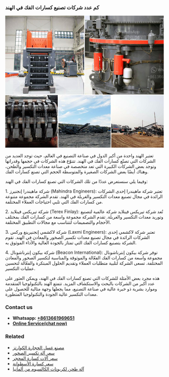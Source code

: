 <h3>كم عدد شركات تصنيع كسارات الفك في الهند</h3><img src='1701853312.jpg' alt=''><p>تعتبر الهند واحدة من أكبر الدول في صناعة التصنيع في العالم، حيث توجد العديد من الشركات التي تصنّع كسارات الفك في الهند. تتنوّع هذه الشركات في حجمها وقدراتها وتوجد بعض الشركات الكبيرة التي تعد متخصصة في صناعة معدات التكسير والطحن، وهناك أيضًا بعض الشركات الصغيرة والمتوسطة الحجم التي تصنع كسارات الفك.</p><p>وفيما يلي سنستعرض عددًا من تلك الشركات التي تصنع كسارات الفك في الهند:</p><p>1. شركة ماهيندرا إنجنيرز (Mahindra Engineers): تعتبر شركة ماهيندرا إحدى الشركات الرائدة في مجال تصنيع معدات التكسير والغربلة في الهند. تقدم الشركة مجموعة متنوعة من كسارات الفك التي تلبي احتياجات العملاء المختلفة.</p><p>2. شركة تيريكس فينلايد (Terex Finlay): تُعد شركة تيريكس فينلايد شركة عالمية لتصنيع وتوريد معدات التكسير والغربلة. تقدم الشركة مجموعة واسعة من كسارات الفك بمختلف الأحجام والتصميمات لتتناسب مع مجالات التطبيق المختلفة.</p><p>3. شركة لاكشمي إنجنيرينغ وركس (Laxmi Engineers): تعتبر شركة لاكشمي إحدى الشركات الرائدة في مجال تصنيع معدات تكسير الصخور والمعادن في الهند. تقوم الشركة بتصنيع كسارات الفك التي تمتاز بالجودة العالية والأداء الموثوق به.</p><p>4. شركة بيكون إنترناشونال (Beacon International): توفر شركة بيكون إنترناشونال مجموعة واسعة من كسارات الفك الفعّالة والموثوقة والمناسبة لتكسير الصخور والمعادن المختلفة. تسعى الشركة لتلبية متطلبات العملاء وتقديم الحلول المبتكرة والفعّالة لتحسين عمليات التكسير.</p><p>هذه مجرد بعض الأمثلة للشركات التي تصنع كسارات الفك في الهند، ويمكن العثور على عدد أكبر من الشركات بالبحث والاستكشاف المزيد. تتمتع الهند بالتكنولوجيا المتقدمة وموارد بشرية ذو خبرة عالية في صناعة التصنيع، مما يجعلها وجهة مثالية للحصول على معدات التكسير عالية الجودة والتكنولوجيا المتطورة.</p><h3>Contact us</h3><ul><li><strong>Whatsapp:&nbsp;<a href="https://wa.me/8613661969651">+8613661969651</a></strong></li><li><a href="https://swt.shibang-china.com/?git&amp;zhl&amp;كم عدد شركات تصنيع كسارات الفك في الهند"><strong>Online Service(chat now)</strong></a></li></ul><h3>Related</h3><ul><li><a href='مصنع غسل الحجارة الكوارتز.md'>مصنع غسل الحجارة الكوارتز</a></li><li><a href='سعر آلة تكسير الصخور.md'>سعر آلة تكسير الصخور</a></li><li><a href='سعر آلات كسارة المحجر.md'>سعر آلات كسارة المحجر</a></li><li><a href='سعر كسارة الأسطوانة.md'>سعر كسارة الأسطوانة</a></li><li><a href='آلة طحن لكربونات الكالسيوم من ألمانيا.md'>آلة طحن لكربونات الكالسيوم من ألمانيا</a></li></ul>